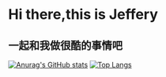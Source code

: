 # Hi there,this is Jeffery
## 一起和我做很酷的事情吧
[![Anurag's GitHub stats](https://github-readme-stats.vercel.app/api?username=kokowhen)](https://github.com/anuraghazra/github-readme-stats)
[![Top Langs](https://github-readme-stats.vercel.app/api/top-langs/?username=kokowhen&hide=python,c++,html)](https://github.com/anuraghazra/github-readme-stats)
